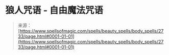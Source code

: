 <!--yml

分类：未分类

日期：2024-06-12 18:36:26

-->

# 狼人咒语 - 自由魔法咒语

> 来源：[https://www.spellsofmagic.com/spells/beauty_spells/body_spells/2733/page.html#0001-01-01](https://www.spellsofmagic.com/spells/beauty_spells/body_spells/2733/page.html#0001-01-01)
